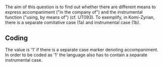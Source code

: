# [](ParameterTable?__template__=property.md&property=Name#cldf:UT094)

The aim of this question is to find out whether there are different means to express accompaniment ("in the company of") and the instrumental function ("using, by means of") (cf. UT093). To exemplify, in Komi-Zyrian, there is a separate comitative case (1a) and instrumental case (1b).

[](ExampleTable?example_id=1a&with_internal_ref_link#cldf:UT094-1a)

[](ExampleTable?example_id=1b&with_internal_ref_link#cldf:UT094-1b)

## Coding

The value is '1' if there is a separate case marker denoting accompaniment. In order to be coded as '1' the language also has to contain a separate instrumental case.
